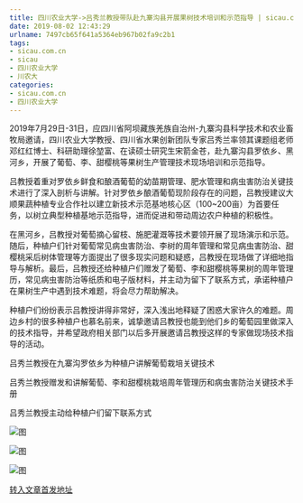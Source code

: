 ```yaml
---
title: 四川农业大学->吕秀兰教授带队赴九寨沟县开展果树技术培训和示范指导 | sicau.com.cn
date: 2019-08-02 12:43:29
urlname: 7497cb65f641a5364eb967b02fa9c2b1
tags: 
- sicau.com.cn
- sicau
- 四川农业大学
- 川农大
categories:
- sicau.com.cn
- 四川农业大学
---
```



2019年7月29日-31日，应四川省阿坝藏族羌族自治州-九寨沟县科学技术和农业畜牧局邀请，四川农业大学教授、四川省水果创新团队专家吕秀兰率领其课题组老师邓红红博士、科研助理徐堃富、在读硕士研究生宋箭金苍，赴九寨沟县罗依乡、黑河乡，开展了葡萄、李、甜樱桃等果树生产管理技术现场培训和示范指导。

吕教授着重对罗依乡鲜食和酿酒葡萄的幼苗期管理、肥水管理和病虫害防治关键技术进行了深入剖析与讲解。针对罗依乡酿酒葡萄现阶段存在的问题，吕教授建议大顺果蔬种植专业合作社以建立新技术示范基地核心区（100~200亩）为首要任务，以树立典型种植基地示范指导，进而促进和带动周边农户种植的积极性。

在黑河乡，吕教授对葡萄摘心留枝、施肥灌溉等技术要领开展了现场演示和示范。随后，种植户们针对葡萄常见病虫害防治、李树的周年管理和常见病虫害防治、甜樱桃采后树体管理等方面提出了很多现实问题和疑惑，吕教授在现场做了详细地指导与解析。最后，吕教授还给种植户们赠发了葡萄、李和甜樱桃等果树的周年管理历，常见病虫害防治等纸质和电子版材料，并主动为留下了联系方式，承诺种植户在果树生产中遇到技术难题，将会尽力帮助解决。

种植户们纷纷表示吕教授讲得非常好，深入浅出地释疑了困惑大家许久的难题。周边乡村的很多种植户也慕名前来，诚挚邀请吕教授也能到他们乡的葡萄园里做深入的技术指导，并希望政府相关部门以后多开展邀请吕教授这样的专家做现场技术指导的活动。

吕秀兰教授在九寨沟罗依乡为种植户讲解葡萄栽培关键技术

吕秀兰教授赠发和讲解葡萄、李和甜樱桃栽培周年管理历和病虫害防治关键技术手册

吕秀兰教授主动给种植户们留下联系方式



![图](https://news.sicau.edu.cn/__local/A/C9/3F/B5CAB49CEF4CF5AE3D7B071B0A4_F0B3A77C_FE299.png)

![图](https://news.sicau.edu.cn/__local/F/76/64/C07DFC05D4EE311C48FC03C023D_C76322CD_255C8.png)

![图](https://news.sicau.edu.cn/__local/1/9F/82/87D13FD003E3C5E8708C7AADD06_FBA4B0B6_20D98.png)

[转入文章首发地址](https://news.sicau.edu.cn/info/1078/52720.htm)
